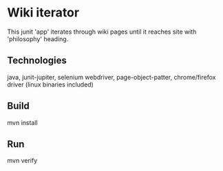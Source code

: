 # Wiki iterator
This junit 'app' iterates through wiki pages until it reaches site with 'philosophy' heading.

## Technologies
java, junit-jupiter, selenium webdriver, page-object-patter, chrome/firefox driver (linux binaries included)

## Build
mvn install

## Run
mvn verify
